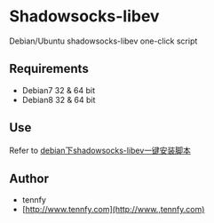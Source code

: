 # Shadowsocks-libev
Debian/Ubuntu shadowsocks-libev one-click script

## Requirements
* Debian7 32 & 64 bit
* Debian8 32 & 64 bit 

## Use
Refer to [debian下shadowsocks-libev一键安装脚本](http://www.tennfy.com/2136.html)

## Author
* tennfy
* [http://www.tennfy.com](http://www.,tennfy.com)
